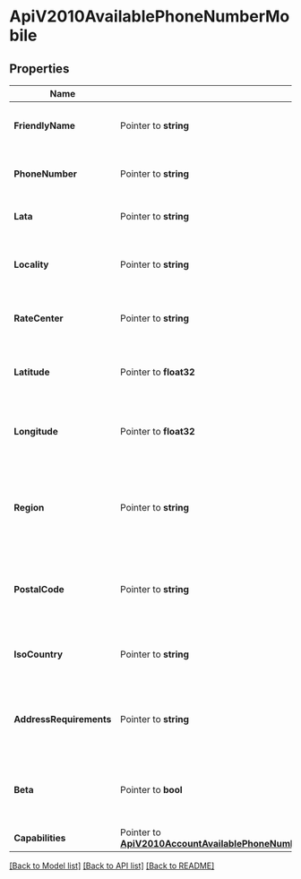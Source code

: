 # ApiV2010AvailablePhoneNumberMobile

## Properties

Name | Type | Description | Notes
------------ | ------------- | ------------- | -------------
**FriendlyName** | Pointer to **string** | A formatted version of the phone number |
**PhoneNumber** | Pointer to **string** | The phone number in E.164 format |
**Lata** | Pointer to **string** | The LATA of this phone number |
**Locality** | Pointer to **string** | The locality or city of this phone number's location |
**RateCenter** | Pointer to **string** | The rate center of this phone number |
**Latitude** | Pointer to **float32** | The latitude of this phone number's location |
**Longitude** | Pointer to **float32** | The longitude of this phone number's location |
**Region** | Pointer to **string** | The two-letter state or province abbreviation of this phone number's location |
**PostalCode** | Pointer to **string** | The postal or ZIP code of this phone number's location |
**IsoCountry** | Pointer to **string** | The ISO country code of this phone number |
**AddressRequirements** | Pointer to **string** | The type of Address resource the phone number requires |
**Beta** | Pointer to **bool** | Whether the phone number is new to the Twilio platform |
**Capabilities** | Pointer to [**ApiV2010AccountAvailablePhoneNumberCountryAvailablePhoneNumberLocalCapabilities**](ApiV2010AccountAvailablePhoneNumberCountryAvailablePhoneNumberLocalCapabilities.md) |  |

[[Back to Model list]](../README.md#documentation-for-models) [[Back to API list]](../README.md#documentation-for-api-endpoints) [[Back to README]](../README.md)


